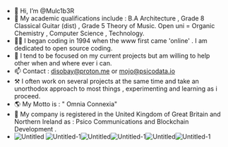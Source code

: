 - 👋 Hi, I’m @Mulc1b3R
- 👀 My academic qualifications include : B.A Architecture , Grade 8 Classical Guitar (dist) , Grade 5 Theory of Music. Open uni = Organic Chemistry , Computer Science , Technology.
- 🏴‍☠️ I began coding in 1994 when the www first came 'online' . I am dedicated to open source coding.
- 💞️ I tend to be focused on my current projects but am willing to help other when and where ever i can.
- 📫 Contact : disobay@proton.me or mojo@psicodata.io
- ⚒ I often work on several projects at the same time and take an unorthodox approach to most things , experimenting and learning as i proceed.
- 🌎 My Motto is : " Omnia Connexia"
- 📡 My company is registered in the United Kingdom of Great Britain and Northern Ireland as : Psico Communications and Blockchain Development .
- ![Untitled](https://github.com/Mulc1b3R/Mulc1b3R/assets/158625834/bcede816-89bd-4c21-ae0a-2b9724f05d70) ![Untitled-1](https://github.com/Mulc1b3R/Mulc1b3R/assets/158625834/3cf2b711-761f-4027-9605-ba5ebb391735)![Untitled](https://github.com/Mulc1b3R/Mulc1b3R/assets/158625834/500253d0-a46d-4ca6-9614-aff186a09208)![Untitled-1](https://github.com/Mulc1b3R/Mulc1b3R/assets/158625834/5a9f5f33-799d-4183-bf9d-ec31343e3d22)![Untitled](https://github.com/Mulc1b3R/Mulc1b3R/assets/158625834/2b4b61a6-54b1-42d4-a2f7-ef5296f3184a)![Untitled-1](https://github.com/Mulc1b3R/Mulc1b3R/assets/158625834/df45bcb7-d47f-47c1-afaf-410f190705e1)







<!---
Mulc1b3R/Mulc1b3R is a ✨ special ✨ repository because its `README.md` (this file) appears on your GitHub profile.
You can click the Preview link to take a look at your changes.
--->
